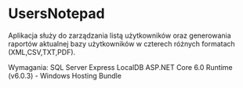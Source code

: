 # UsersNotepad

Aplikacja służy do zarządzania listą użytkowników oraz generowania raportów aktualnej bazy użytkowników w czterech różnych formatach (XML,CSV,TXT,PDF). 

Wymagania: 
      SQL Server Express LocalDB
      ASP.NET Core 6.0 Runtime (v6.0.3) - Windows Hosting Bundle
